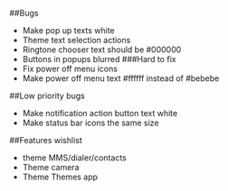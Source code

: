 ##Bugs
* Make pop up texts white
* Theme text selection actions
* Ringtone chooser text should be #000000
* Buttons in popups blurred
###Hard to fix
* Fix power off menu icons
* Make power off menu text #ffffff instead of #bebebe

##Low priority bugs
* Make notification action button text white
* Make status bar icons the same size

##Features wishlist
* theme MMS/dialer/contacts
* Theme camera
* Theme Themes app
